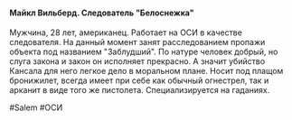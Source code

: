 
#### Майкл Вильберд. Следователь "Белоснежка"
Мужчина, 28 лет, американец. Работает на ОСИ в качестве следователя. На данный момент занят расследованием пропажи объекта под названием "Заблудший". По натуре человек добрый, но слуга закона и закон он исполняет прекрасно. А значит убийство Кансала для него легкое дело в моральном плане. Носит под плащом бронижилет, всегда имеет при себе как обычный огнестрел, так и арканит в виде того же пистолета. Специализируется на гаданиях.



#Salem #ОСИ